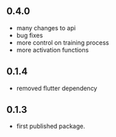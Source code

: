 ## 0.4.0

* many changes to api
* bug fixes
* more control on training process
* more activation functions

## 0.1.4

* removed flutter dependency

## 0.1.3

* first published package.
